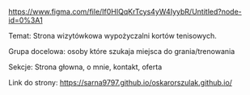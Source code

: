 https://www.figma.com/file/If0HIQqKrTcys4yW4IyybR/Untitled?node-id=0%3A1

Temat: Strona wizytówkowa wypożyczalni kortów tenisowych.

Grupa docelowa: osoby które szukaja miejsca do grania/trenowania 

Sekcje: Strona głowna, o mnie, kontakt, oferta 

Link do strony: https://sarna9797.github.io/oskarorszulak.github.io/
